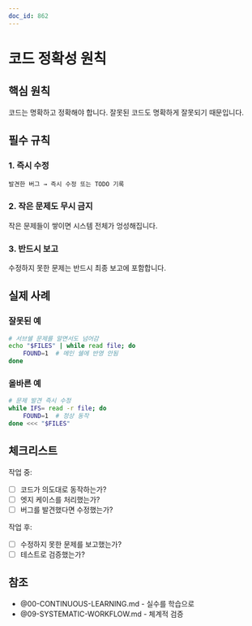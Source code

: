 ```yaml
---
doc_id: 862
---
```


# 코드 정확성 원칙

## 핵심 원칙
코드는 명확하고 정확해야 합니다. 잘못된 코드도 명확하게 잘못되기 때문입니다.

## 필수 규칙

### 1. 즉시 수정
```
발견한 버그 → 즉시 수정 또는 TODO 기록
```

### 2. 작은 문제도 무시 금지
작은 문제들이 쌓이면 시스템 전체가 엉성해집니다.

### 3. 반드시 보고
수정하지 못한 문제는 반드시 최종 보고에 포함합니다.

## 실제 사례

### 잘못된 예
```bash
# 서브쉘 문제를 알면서도 넘어감
echo "$FILES" | while read file; do
    FOUND=1  # 메인 쉘에 반영 안됨
done
```

### 올바른 예
```bash
# 문제 발견 즉시 수정
while IFS= read -r file; do
    FOUND=1  # 정상 동작
done <<< "$FILES"
```

## 체크리스트

작업 중:
- [ ] 코드가 의도대로 동작하는가?
- [ ] 엣지 케이스를 처리했는가?
- [ ] 버그를 발견했다면 수정했는가?

작업 후:
- [ ] 수정하지 못한 문제를 보고했는가?
- [ ] 테스트로 검증했는가?

## 참조
- @00-CONTINUOUS-LEARNING.md - 실수를 학습으로
- @09-SYSTEMATIC-WORKFLOW.md - 체계적 검증